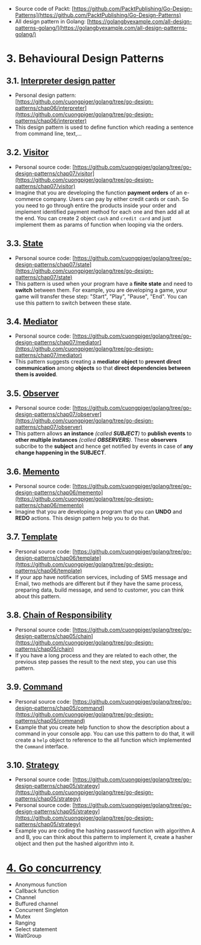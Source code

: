 * Source code of Packt: [https://github.com/PacktPublishing/Go-Design-Patterns](https://github.com/PacktPublishing/Go-Design-Patterns)
* All design pattern in Golang: [https://golangbyexample.com/all-design-patterns-golang/](https://golangbyexample.com/all-design-patterns-golang/)

# 3. Behavioural Design Patterns
## 3.1. [Interpreter design patter](https://viblo.asia/p/interpreter-design-pattern-tro-thu-dac-luc-cua-developers-djeZ1d43KWz)
* Personal design pattern: [https://github.com/cuongpiger/golang/tree/go-design-patterns/chap06/interpreter](https://github.com/cuongpiger/golang/tree/go-design-patterns/chap06/interpreter)
* This design pattern is used to define function which reading a sentence from command line, text,...
## 3.2. [Visitor](https://viblo.asia/p/visitor-design-pattern-tro-thu-dac-luc-cua-developers-gDVK2oGeZLj)
* Personal source code: [https://github.com/cuongpiger/golang/tree/go-design-patterns/chap07/visitor](https://github.com/cuongpiger/golang/tree/go-design-patterns/chap07/visitor)
* Imagine that you are developing the function **payment orders** of an e-commerce company. Users can pay by either credit cards or cash. So you need to go through entire the products inside your order and implement identified payment method for each one and then add all at the end. You can create 2 object `cash` and `credit card` and just implement them as params of function when looping via the orders.

## 3.3. [State](https://viblo.asia/p/state-design-pattern-07LKXjPDlV4)
* Personal source code: [https://github.com/cuongpiger/golang/tree/go-design-patterns/chap07/state](https://github.com/cuongpiger/golang/tree/go-design-patterns/chap07/state)
* This pattern is used when your program have a **finite state** and need to **switch** between them. For example, you are developing a game, your game will transfer these step: "Start", "Play", "Pause", "End". You can use this pattern to switch between these state.
## 3.4. [Mediator](https://golangbyexample.com/mediator-design-pattern-golang/)
* Personal source code: [https://github.com/cuongpiger/golang/tree/go-design-patterns/chap07/mediator](https://github.com/cuongpiger/golang/tree/go-design-patterns/chap07/mediator)
* This pattern suggests creating a **mediator object** to **prevent direct communication** among **objects** so that **direct dependencies between them is avoided**.

## 3.5. [Observer](https://golangbyexample.com/observer-design-pattern-golang/)
* Personal source code: [https://github.com/cuongpiger/golang/tree/go-design-patterns/chap07/observer](https://github.com/cuongpiger/golang/tree/go-design-patterns/chap07/observer)
* This pattern allows **an instance** *(called **SUBJECT**)* to **publish events** to **other multiple instances** *(called **OBSERVERS**)*. These **observers** subcribe to the **subject** and hence get notified by events in case of **any change happening in the SUBJECT**.

## 3.6. [Memento](https://golangbyexample.com/memento-design-pattern-go/)
* Personal source code: [https://github.com/cuongpiger/golang/tree/go-design-patterns/chap06/memento](https://github.com/cuongpiger/golang/tree/go-design-patterns/chap06/memento)
* Imagine that you are developing a program that you can **UNDO** and **REDO** actions. This design pattern help you to do that.

## 3.7. [Template](https://golangbyexample.com/template-method-design-pattern-golang/)
* Personal source code: [https://github.com/cuongpiger/golang/tree/go-design-patterns/chap06/template](https://github.com/cuongpiger/golang/tree/go-design-patterns/chap06/template)
* If your app have notification services, including of SMS message and Email, two methods are different but if they have the same process, preparing data, build message, and send to customer, you can think about this pattern.

## 3.8. [Chain of Responsibility](https://golangbyexample.com/all-design-patterns-golang/)
* Personal source code: [https://github.com/cuongpiger/golang/tree/go-design-patterns/chap05/chain](https://github.com/cuongpiger/golang/tree/go-design-patterns/chap05/chain)
* If you have a long process and they are related to each other, the previous step passes the result to the next step, you can use this pattern.

## 3.9. [Command](https://golangbyexample.com/command-design-pattern-in-golang/)
* Personal source code: [https://github.com/cuongpiger/golang/tree/go-design-patterns/chap05/command](https://github.com/cuongpiger/golang/tree/go-design-patterns/chap05/command)
* Example that you create help function to show the description about a command in your console app. You can use this pattern to do that, it will create a `help` object to reference to the all function which implemented the `Command` interface.

## 3.10. [Strategy](https://golangbyexample.com/strategy-design-pattern-golang/)
* Personal source code: [https://github.com/cuongpiger/golang/tree/go-design-patterns/chap05/strategy](https://github.com/cuongpiger/golang/tree/go-design-patterns/chap05/strategy)
* Personal source code: [https://github.com/cuongpiger/golang/tree/go-design-patterns/chap05/strategy](https://github.com/cuongpiger/golang/tree/go-design-patterns/chap05/strategy)
* Example you are coding the hashing password function with algorithm A and B, you can think about this patterm to implement it, create a hasher object and then put the hashed algorithm into it.

# [4. Go concurrency](https://github.com/cuongpiger/golang/tree/go-design-patterns/chap08)
* Anonymous function
* Callback function
* Channel
* Buffured channel
* Concurrent Singleton
* Mutex
* Ranging
* Select statement
* WaitGroup
